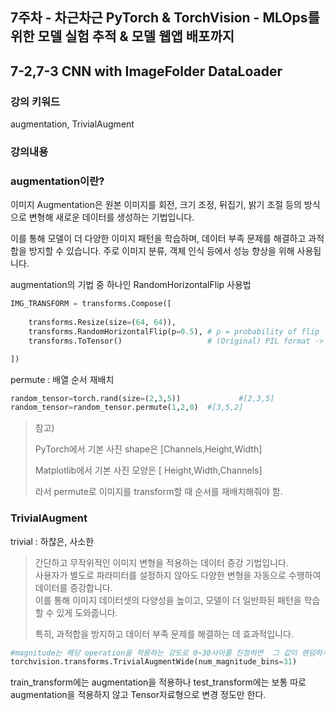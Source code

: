 ## 7주차 - 차근차근 PyTorch & TorchVision - MLOps를 위한 모델 실험 추적 & 모델 웹앱 배포까지

## 7-2,7-3 CNN with ImageFolder DataLoader

### 강의 키워드
augmentation, TrivialAugment
### 강의내용
### augmentation이란?
이미지 Augmentation은 원본 이미지를 회전, 크기 조정, 뒤집기, 밝기 조절 등의 방식으로 변형해 새로운 데이터를 생성하는 기법입니다. 

이를 통해 모델이 더 다양한 이미지 패턴을 학습하며, 데이터 부족 문제를 해결하고 과적합을 방지할 수 있습니다. 
주로 이미지 분류, 객체 인식 등에서 성능 향상을 위해 사용됩니다.

augmentation의 기법 중 하나인 RandomHorizontalFlip
사용법
```python
IMG_TRANSFORM = transforms.Compose([
    
    transforms.Resize(size=(64, 64)),
    transforms.RandomHorizontalFlip(p=0.5), # p = probability of flip
    transforms.ToTensor()                   # (Original) PIL format -> PyTorch tensors 

])
```

permute : 배열 순서 재배치 
```python
random_tensor=torch.rand(size=(2,3,5))             #[2,3,5]
random_tensor=random_tensor.permute(1,2,0)  #[3,5,2]
```
>참고)
>
>PyTorch에서 기본 사진 shape은 [Channels,Height,Width]
>
>Matplotlib에서 기본 사진 모양은 [ Height,Width,Channels]
>
>라서 permute로 이미지를 transform할 때 순서를 재배치해줘야 함.




### TrivialAugment 

trivial : 하찮은, 사소한
> 간단하고 무작위적인 이미지 변형을 적용하는 데이터 증강 기법입니다.   
> 사용자가 별도로 파라미터를 설정하지 않아도 다양한 변형을 자동으로 수행하여 데이터를 증강합니다.   
> 이를 통해 이미지 데이터셋의 다양성을 높이고, 모델이 더 일반화된 패턴을 학습할 수 있게 도와줍니다.   
>
> 특히, 과적합을 방지하고 데이터 부족 문제를 해결하는 데 효과적입니다.

```python
#magnitude는 해당 operation을 적용하는 강도로 0~30사이를 진정하면  그 값이 랜덤하게 나옴. 현재 31은 가장 최대치의 범위임
torchvision.transforms.TrivialAugmentWide(num_magnitude_bins=31)
```


train_transform에는 augmentation을 적용하나
test_transform에는 보통 따로 augmentation을 적용하지 않고 Tensor자료형으로 변경 정도만 한다.
